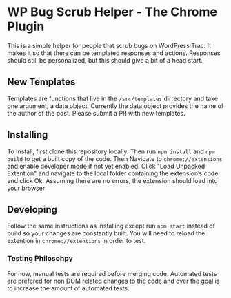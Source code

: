 # WP Bug Scrub Helper - The Chrome Plugin

This is a simple helper for people that scrub bugs on WordPress Trac. It makes it so that there can be templated responses and actions. Responses should still be personalized, but this should give a bit of a head start.

## New Templates

Templates are functions that live in the `/src/templates` dirrectory and take one argument, a data object.  Currently the data object provides the name of the author of the post. Please submit a PR with new templates. 

## Installing

To Install, first clone this repository locally. Then run `npm install` and `npm build` to get a built copy of the code. Then Navigate to `chrome://extensions` and enable developer mode if not yet enabled. Click "Load Unpacked Extention" and navigate to the local folder containing the extension’s code and click Ok. Assuming there are no errors, the extension should load into your browser

## Developing

Follow the same instructions as installing except run `npm start` instead of build so your changes are constantly built. You will need to reload the extention in `chrome://extentions` in order to test.

### Testing Philosohpy

For now, manual tests are required before merging code. Automated tests are prefered for non DOM related changes to the code and over the goal is to increase the amount of automated tests.

